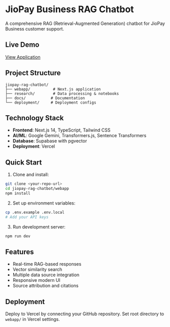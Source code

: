 # JioPay Business RAG Chatbot

A comprehensive RAG (Retrieval-Augmented Generation) chatbot for JioPay Business customer support.

## Live Demo

[View Application](https://your-deployment-url.vercel.app)

## Project Structure

```
jiopay-rag-chatbot/
├── webapp/          # Next.js application
├── research/        # Data processing & notebooks
├── docs/           # Documentation
└── deployment/     # Deployment configs
```

## Technology Stack

- **Frontend**: Next.js 14, TypeScript, Tailwind CSS
- **AI/ML**: Google Gemini, Transformers.js, Sentence Transformers
- **Database**: Supabase with pgvector
- **Deployment**: Vercel

## Quick Start

1. Clone and install:

```bash
git clone <your-repo-url>
cd jiopay-rag-chatbot/webapp
npm install
```

2. Set up environment variables:

```bash
cp .env.example .env.local
# Add your API keys
```

3. Run development server:

```bash
npm run dev
```

## Features

- Real-time RAG-based responses
- Vector similarity search
- Multiple data source integration
- Responsive modern UI
- Source attribution and citations

## Deployment

Deploy to Vercel by connecting your GitHub repository.
Set root directory to `webapp/` in Vercel settings.
